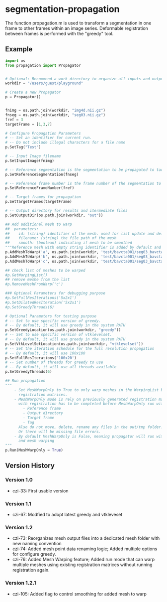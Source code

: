 # segmentation-propagation

The function propagation.m is used to transform a segmentation in one frame to other frames within an image series. Deformable registration between frames is performed with the "greedy" tool.

## Example
```python
import os
from propagation import Propagator


# Optional: Recommend a work directory to organize all inputs and outputs
workdir = "/users/guest/playground"

# Create a new Propagator
p = Propagator()


fnimg = os.path.join(workdir, "img4d.nii.gz")
fnseg = os.path.join(workdir, "seg03.nii.gz")
fref = 3
targetFrame = [1,3,7]

# Configure Propagation Parameters
# -- Set an identifier for current run.
# -- Do not include illegal characters for a file name
p.SetTag("Test")

# -- Input Image filename
p.SetInputImage(fnimg)

# -- Reference segmentation is the segmentation to be propagated to target frames
p.SetReferenceSegmentation(fnseg)

# -- Reference frame number is the frame number of the segmentation to be propagated
p.SetReferenceFrameNumber(fref)

# -- Target frames for propagation
p.SetTargetFrames(targetFrame)

# -- Output directory for results and itermediate files
p.SetOutputDir(os.path.join(workdir, "out"))

## Add additional mesh to warp
##  parameters: 
##    id: (string) identifier of the mesh. used for list update and deletion, and naming of the file
##    filename: (string) the file path of the mesh
##    smooth: (boolean) indicating if mesh to be smoothed
"""Reference mesh with empty string identifier is added by default and cannot be removed"""
p.AddMeshToWarp('a', os.path.join(workdir, 'test/bavcta001/seg03_bavcta001_a.vtk'), True)
p.AddMeshToWarp('b', os.path.join(workdir, 'test/bavcta001/seg03_bavcta001_b.vtk'), False)
p.AddMeshToWarp('c', os.path.join(workdir, 'test/bavcta001/seg03_bavcta001_c.vtk'), False)

## check list of meshes to be warped
#p.GetWarpingList()
## remove meshe from the list
#p.RemoveMeshFromWarp('c')

### Optional Parameters for debugging purpose
#p.SetFullResIterations('5x2x1')
#p.SetDilatedResIteration('5x2x1')
#p.SetGreedyThreads(6)

# Optional Parameters for testing purpose
# -- Set to use specific version of greedy.
# -- By default, it will use greedy in the system PATH
p.SetGreedyLocation(os.path.join(workdir, "greedy"))
# -- Set to use specific version of vtklevelset.
# -- By default, it will use greedy in the system PATH
p.SetVtkLevelSetLocation(os.path.join(workdir, "vtklevelset"))
# -- Set the iteration schedule for the full resolution propagation
# -- By default, it will use 100x100
p.SetFullResIterations('100x20')
# -- Set number of threads for greedy to use
# -- By default, it will use all threads available
p.SetGreedyThreads(6)

## Run propagation
"""
    - Set MeshWarpOnly to True to only warp meshes in the WarpingList based on existing 
      registration matrices. 
    - MeshWarpOnly mode is rely on previously generated registration matrices. Therefore, propagation
      with registration has to be completed before MeshWarpOnly run with same:
        - Reference frame
        - Output directory
        - Target frame
        - Tag
      Also do not move, delete, rename any files in the out/tmp folder.
      Or there will be missing file errors.
    - By default MeshWarpOnly is False, meaning propagator will run with full registration
      and mesh warping
"""
p.Run(MeshWarpOnly = True)
```


## Version History
### Version 1.0
- czi-33: First usable version
### Version 1.1
- czi-67: Modfied to adopt latest greedy and vtkleveset
### Version 1.2
- czi-73: Reorganizes mesh output files into a dedicated mesh folder with new naming convention
- czi-74: Added mesh point data renaming logic; Added multiple options for configure greedy.
- czi-76: Added Mesh Warping feature; Added run mode that can warp multiple meshes using existing
          registration matrices without running registration again.
### Version 1.2.1
- czi-105: Added flag to control smoothing for added mesh to warp